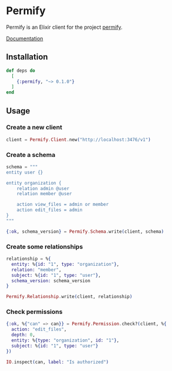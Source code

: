 # Permify

Permify is an Elixir client for the project [permify](https://www.permify.co/).

[Documentation](https://hexdocs.pm/permify)

## Installation

```elixir
def deps do
  [
    {:permify, "~> 0.1.0"}
  ]
end
```

## Usage

### Create a new client

```elixir
client = Permify.Client.new("http://localhost:3476/v1")
```

### Create a schema

```elixir
schema = """
entity user {}

entity organization {
    relation admin @user
    relation member @user

    action view_files = admin or member
    action edit_files = admin
}
"""

{:ok, schema_version} = Permify.Schema.write(client, schema)
```

### Create some relationships

```elixir
relationship = %{
  entity: %{id: "1", type: "organization"},
  relation: "member",
  subject: %{id: "1", type: "user"},
  schema_version: schema_version
}

Permify.Relationship.write(client, relationship)
```

### Check permissions

```elixir
{:ok, %{"can" => can}} = Permify.Permission.check?(client, %{
  action: "edit_files",
  depth: 0,
  entity: %{type: "organization", id: "1"},
  subject: %{id: "1", type: "user"}
})

IO.inspect(can, label: "Is authorized")
```

